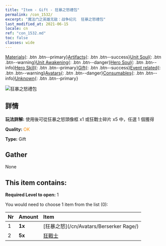 ```yaml
---
title: "Item - Gift - 狂暴之怒禮包"
permalink: /con_1532/
excerpt: "魔法门之英雄无敌：战争纪元  狂暴之怒禮包"
last_modified_at: 2021-06-15
locale: cn
ref: "con_1532.md"
toc: false
classes: wide
---
```

 [Materials](/ItemsCN/){: .btn .btn--primary}[Artifacts](/ItemsCN/Artifacts/){: .btn .btn--success}[Unit Soul](/ItemsCN/UnitSoul/){: .btn .btn--warning}[Unit Awakening](/ItemsCN/UnitAwakening/){: .btn .btn--danger}[Hero Soul](/ItemsCN/HeroSoul/){: .btn .btn--info}[Hero Skill](/ItemsCN/HeroSkill/){: .btn .btn--primary}[Gift](/ItemsCN/Gift/){: .btn .btn--success}[Event related](/ItemsCN/Events/){: .btn .btn--warning}[Avatars](/ItemsCN/Avatars/){: .btn .btn--danger}[Consumables](/ItemsCN/Consumables/){: .btn .btn--info}[Unknown](/ItemsCN/Unknown/){: .btn .btn--primary}

 ![狂暴之怒禮包](/images/t/i_907146.png)

## 詳情
 **玩法詳解:** 使用後可從狂暴之怒頭像框 x1 或狂戰士碎片 x5 中，任選 1 個獲得

 **Quality:** <span style="color: #FF8C00">OK</span>

 **Type:** Gift

## Gather

  None

## This item contains:

 **Required Level to open:** 1

 You would need to choose 1 item from the list (0):

  | Nr | Amount |     Item    |
  |:---|:-------|:------------|
  | 1 |  **1x** | [狂暴之怒](/cn/Avatars/Berserker Rage/) |  | 
  | 2 |  **5x** | [狂戰士](/cn/Items/unt_224/) |  | 
